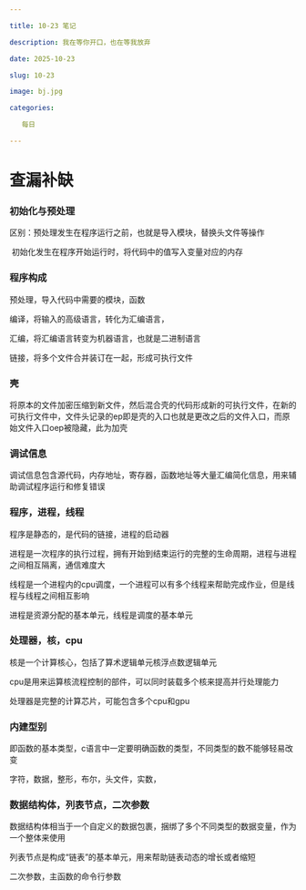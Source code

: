 ```yaml
---

title: 10-23 笔记

description: 我在等你开口，也在等我放弃

date: 2025-10-23

slug: 10-23

image: bj.jpg

categories:

   每日

---
```


# 查漏补缺

### 初始化与预处理

区别：预处理发生在程序运行之前，也就是导入模块，替换头文件等操作

​           初始化发生在程序开始运行时，将代码中的值写入变量对应的内存

### 程序构成

预处理，导入代码中需要的模块，函数

编译，将输入的高级语言，转化为汇编语言，

汇编，将汇编语言转变为机器语言，也就是二进制语言

链接，将多个文件合并装订在一起，形成可执行文件

### 壳

将原本的文件加密压缩到新文件，然后混合壳的代码形成新的可执行文件，在新的可执行文件中，文件头记录的ep即是壳的入口也就是更改之后的文件入口，而原始文件入口oep被隐藏，此为加壳

### 调试信息

调试信息包含源代码，内存地址，寄存器，函数地址等大量汇编简化信息，用来辅助调试程序运行和修复错误

### 程序，进程，线程

程序是静态的，是代码的链接，进程的启动器

进程是一次程序的执行过程，拥有开始到结束运行的完整的生命周期，进程与进程之间相互隔离，通信难度大

线程是一个进程内的cpu调度，一个进程可以有多个线程来帮助完成作业，但是线程与线程之间相互影响

进程是资源分配的基本单元，线程是调度的基本单元

### 处理器，核，cpu

核是一个计算核心，包括了算术逻辑单元核浮点数逻辑单元

cpu是用来运算核流程控制的部件，可以同时装载多个核来提高并行处理能力

处理器是完整的计算芯片，可能包含多个cpu和gpu

### 内建型别

即函数的基本类型，c语言中一定要明确函数的类型，不同类型的数不能够轻易改变

字符，数据，整形，布尔，头文件，实数，

### 数据结构体，列表节点，二次参数

数据结构体相当于一个自定义的数据包裹，捆绑了多个不同类型的数据变量，作为一个整体来使用

列表节点是构成“链表”的基本单元，用来帮助链表动态的增长或者缩短

二次参数，主函数的命令行参数
